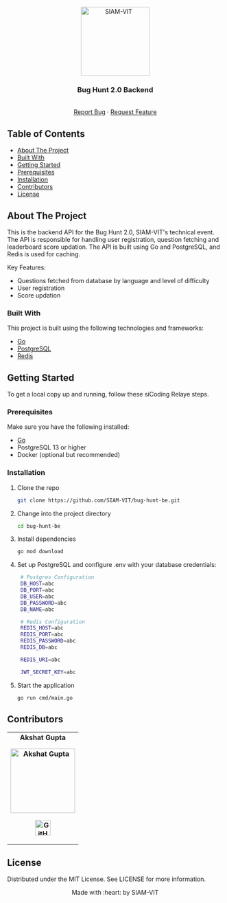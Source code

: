<p align="center"><img src="https://imgur.com/Vp4LWt0.png" width=160 title="SIAM-VIT" alt="SIAM-VIT"></a>
</p>
<div align="center">
  <h3 align="center">Bug Hunt 2.0 Backend</h3>

  <p align="center">
    <br />
    <a href="https://github.com/SIAM-VIT/bug-hunt-be/issues">Report Bug</a>
    ·
    <a href="https://github.com/SIAM-VIT/bug-hunt-be/issues">Request Feature</a>
  </p>
</div>

<!-- TABLE OF CONTENTS -->

## Table of Contents

- [About The Project](#about-the-project)
- [Built With](#built-with)
- [Getting Started](#getting-started)
- [Prerequisites](#prerequisites)
- [Installation](#installation)
- [Contributors](#contributors)
- [License](#license)

<!-- ABOUT THE PROJECT -->

## About The Project

This is the backend API for the Bug Hunt 2.0, SIAM-VIT's technical event. The API is responsible for handling user registration, question fetching and leaderboard score updation. The API is built using Go and PostgreSQL, and Redis is used for caching.

Key Features:

- Questions fetched from database by language and level of difficulty
- User registration
- Score updation

### Built With

This project is built using the following technologies and frameworks:

- [Go](https://golang.org/)
- [PostgreSQL](https://www.postgresql.org/)
- [Redis](https://redis.io/docs/latest/)

<!-- GETTING STARTED -->

## Getting Started

To get a local copy up and running, follow these siCoding Relaye steps.

### Prerequisites

Make sure you have the following installed:

- [Go](https://golang.org/doc/install)
- PostgreSQL 13 or higher
- Docker (optional but recommended)

### Installation

1. Clone the repo

   ```sh
   git clone https://github.com/SIAM-VIT/bug-hunt-be.git

   ```

2. Change into the project directory

   ```sh
   cd bug-hunt-be

   ```

3. Install dependencies

   ```sh
   go mod download

   ```

4. Set up PostgreSQL and configure .env with your database credentials:

   ```sh
    # Postgres Configuration
    DB_HOST=abc
    DB_PORT=abc
    DB_USER=abc
    DB_PASSWORD=abc
    DB_NAME=abc

    # Redis Configuration
    REDIS_HOST=abc
    REDIS_PORT=abc
    REDIS_PASSWORD=abc
    REDIS_DB=abc

    REDIS_URI=abc

    JWT_SECRET_KEY=abc

   ```

5. Start the application
   ```sh
   go run cmd/main.go
   ```

## Contributors

<table>
	<tr align="center" style="font-weight:bold">
		<td>
		Akshat Gupta
		<p align="center">
			<img src = "https://avatars.githubusercontent.com/u/84951451?v=4" width="150" height="150" alt="Akshat Gupta">
		</p>
			<p align="center">
				<a href = "https://github.com/Oik17">
					<img src = "http://www.iconninja.com/files/241/825/211/round-collaboration-social-github-code-circle-network-icon.svg" width="36" height = "36" alt="GitHub"/>
				</a>
			</p>
		</td>
	</tr>
</table>

<!-- LICENSE -->

## License

Distributed under the MIT License. See LICENSE for more information.

<p align="center">
	Made with :heart: by SIAM-VIT
</p>
